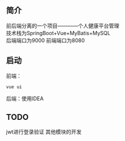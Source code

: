 ## 简介
前后端分离的一个项目————个人健康平台管理<br/>
技术栈为SpringBoot+Vue+MyBatis+MySQL<br/>
后端端口为9000 前端端口为8080

## 启动
前端：
```
vue ui
```
后端：使用IDEA

## TODO
jwt进行登录验证 其他模块的开发